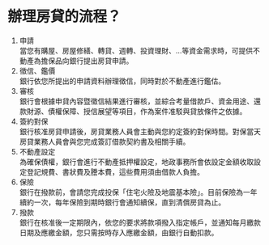 # 辦理房貸的流程？

  1. 申請  
當您有購屋、房屋修繕、轉貸、週轉、投資理財、…等資金需求時，可提供不動產為擔保品向銀行提出房貸申請。
  2. 徵信、鑑價  
銀行依您所提出的申請資料辦理徵信，同時對於不動產進行鑑估。
  3. 審核  
銀行會根據申貸內容暨徵信結果進行審核，並綜合考量借款戶、資金用途、還款財源、債權保障、授信展望等項目，作為案件准駁與貸放條件之依據。
  4. 簽約對保  
銀行核准房貸申請後，房貸業務人員會主動與您約定簽約對保時間。對保當天房貸業務人員會與您完成簽訂借款契約書及相關手續。
  5. 不動產設定  
為確保債權，銀行會進行不動產抵押權設定，地政事務所會依設定金額收取設定登記規費、書狀費及謄本費，這些費用須由借款人負擔。
  6. 保險  
銀行在撥款前，會請您完成投保「住宅火險及地震基本險」。目前保險為一年續約一次，每年保險到期時銀行會通知續保，直到清償房貸為止。
  7. 撥款  
銀行在核准後一定期限內，依您的要求將款項撥入指定帳戶，並通知每月繳款日期及應繳金額，您只需按時存入應繳金額，由銀行自動扣款。


